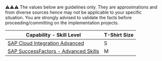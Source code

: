 :warning::warning::warning:  The values below are guidelines only. They are approximations and from diverse sources hence may not be applicable to your specific situation. You are strongly advised to validate the facts before proceeding/committing on the implementation projects.

Capability - Skill Level | T-Shirt Size
--- | ---
[SAP Cloud Integration Advanced](/Application_Skill_Level_Definition.md#cloud-integration---advanced-skills) | S
[SAP SuccessFactors - Advanced Skills](/Application_Skill_Level_Definition.md#sap-successfactors---advanced-skills) | M
